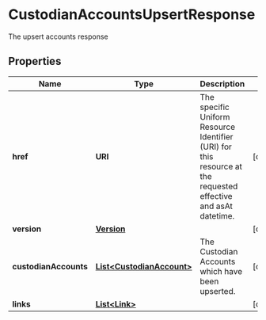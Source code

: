 

# CustodianAccountsUpsertResponse

The upsert accounts response

## Properties

| Name | Type | Description | Notes |
|------------ | ------------- | ------------- | -------------|
|**href** | **URI** | The specific Uniform Resource Identifier (URI) for this resource at the requested effective and asAt datetime. |  [optional] |
|**version** | [**Version**](Version.md) |  |  [optional] |
|**custodianAccounts** | [**List&lt;CustodianAccount&gt;**](CustodianAccount.md) | The Custodian Accounts which have been upserted. |  [optional] |
|**links** | [**List&lt;Link&gt;**](Link.md) |  |  [optional] |



